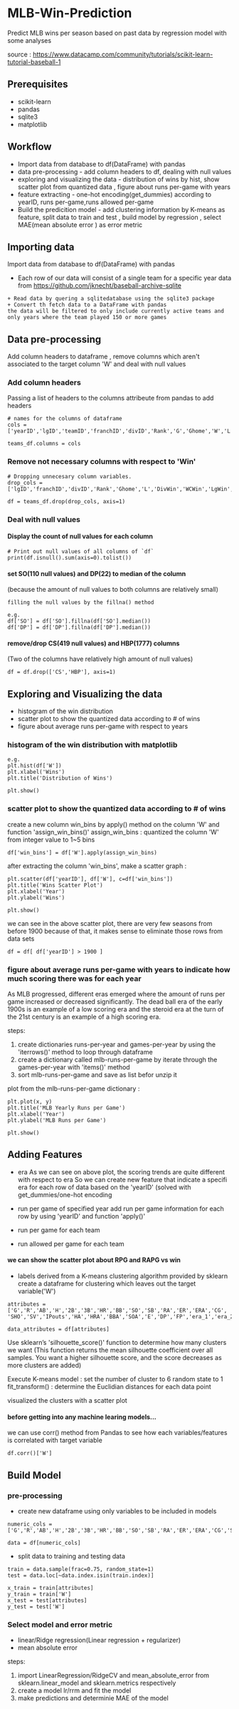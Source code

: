 # MLB-Win-Prediction
Predict MLB wins per season based on past data by regression model with some analyses

source : https://www.datacamp.com/community/tutorials/scikit-learn-tutorial-baseball-1

## Prerequisites
* scikit-learn
* pandas
* sqlite3
* matplotlib


## Workflow
+ Import data from database to df(DataFrame) with pandas
+ data pre-processing - add column headers to df, dealing with null values 
+ exploring and visualizing the data - distribution of wins by hist, show scatter plot from quantized data , figure about runs per-game with years
+ feature extracting - one-hot encoding(get_dummies) according to yearID, runs per-game,runs allowed per-game
+ Build the predicition model - add clustering information by K-means as feature, split data to train and test , build model by regression , select MAE(mean absolute error ) as error metric

## Importing data
Import data from database to df(DataFrame) with pandas
* Each row of our data will consist of a single team for a specific year
data from https://github.com/jknecht/baseball-archive-sqlite

```
+ Read data by quering a sqlitedatabase using the sqlite3 package
+ Convert th fetch data to a DataFrame with pandas
the data will be filtered to only include currently active teams and only years where the team played 150 or more games
```

## Data pre-processing
Add column headers to dataframe , remove columns which aren't associated to the target column 'W' and deal with null values

### Add column headers
Passing a list of headers to the columns attribeute from pandas to add headers 
```
# names for the columns of dataframe
cols = ['yearID','lgID','teamID','franchID','divID','Rank','G','Ghome','W','L','DivWin','WCWin','LgWin','WSWin','R','AB','H','2B','3B','HR','BB','SO','SB','CS','HBP','SF','RA','ER','ERA','CG','SHO','SV','IPouts','HA','HRA','BBA','SOA','E','DP','FP','name','park','attendance','BPF','PPF','teamIDBR','teamIDlahman45','teamIDretro','franchID','franchName','active','NAassoc']

teams_df.columns = cols
```
### Remove not necessary columns with respect to 'Win'
```
# Dropping unnecesary column variables.
drop_cols = ['lgID','franchID','divID','Rank','Ghome','L','DivWin','WCWin','LgWin','WSWin','SF','name','park','attendance','BPF','PPF','teamIDBR','teamIDlahman45','teamIDretro','franchID','franchName','active','NAassoc']

df = teams_df.drop(drop_cols, axis=1)
```

### Deal with null values

#### Display the count of null values for each column
```
# Print out null values of all columns of `df`
print(df.isnull().sum(axis=0).tolist())
```

#### set SO(110 null values) and DP(22) to median of the column 
(because the amount of null values to both columns are relatively small)
```
filling the null values by the fillna() method

e.g.
df['SO'] = df['SO'].fillna(df['SO'].median())
df['DP'] = df['DP'].fillna(df['DP'].median())
```
#### remove/drop CS(419 null values) and HBP(1777) columns
(Two of the columns have relatively high amount of null values)
```
df = df.drop(['CS','HBP'], axis=1)
```

## Exploring and Visualizing the data
+ histogram of the win distribution
+ scatter plot to show the quantized data according to # of wins
+ figure about average runs per-game with respect to years

### histogram of the win distribution with matplotlib
```
e.g.
plt.hist(df['W'])
plt.xlabel('Wins')
plt.title('Distribution of Wins')

plt.show()
```

### scatter plot to show the quantized data according to # of wins
create a new column win_bins by apply() method on the column 'W' and function 'assign_win_bins()'
assign_win_bins : quantized the column 'W' from integer value to 1~5 bins
```
df['win_bins'] = df['W'].apply(assign_win_bins)
```

after extracting the column 'win_bins', make a scatter graph :
```
plt.scatter(df['yearID'], df['W'], c=df['win_bins'])
plt.title('Wins Scatter Plot')
plt.xlabel('Year')
plt.ylabel('Wins')

plt.show()
```

we can see in the above scatter plot, there are very few seasons from before 1900
because of that, it makes sense to eliminate those rows from data sets
```
df = df[ df['yearID'] > 1900 ] 
```

### figure about average runs per-game with years to indicate how much scoring there was for each year
As MLB progressed, different eras emerged where the amount of runs per game increased or decreased significantly. The dead ball era of the early 1900s is an example of a low scoring era and the steroid era at the turn of the 21st century is an example of a high scoring era.

steps:
1. create dictionaries runs-per-year and games-per-year by using the 'iterrows()' method to loop through dataframe
2. create a dictionary called mlb-runs-per-game by iterate through the games-per-year with 'items()' method
3. sort mlb-runs-per-game and save as list befor unzip it

plot from the mlb-runs-per-game dictionary :
```
plt.plot(x, y)
plt.title('MLB Yearly Runs per Game')
plt.xlabel('Year')
plt.ylabel('MLB Runs per Game')

plt.show()
```

## Adding Features
+ era
As we can see on above plot, the scoring trends are quite different with respect to era
So we can create new feature that indicate a specifi era for each row of data based on the 'yearID'
(solved with get_dummies/one-hot encoding

+ run per game of specified year
add run per game information for each row by using 'yearID' and function 'apply()' 

+ run per game for each team
+ run allowed per game for each team
#### we can show the scatter plot about RPG and RAPG vs win

+ labels derived from a K-means clustering algorithm provided by sklearn
create a dataframe for clustering which leaves out the target variable('W')
```
attributes = ['G','R','AB','H','2B','3B','HR','BB','SO','SB','RA','ER','ERA','CG',
'SHO','SV','IPouts','HA','HRA','BBA','SOA','E','DP','FP','era_1','era_2','era_3','era_4','era_5','era_6','era_7','era_8','decade_1910','decade_1920','decade_1930','decade_1940','decade_1950','decade_1960','decade_1970','decade_1980','decade_1990','decade_2000','decade_2010','R_per_game','RA_per_game','mlb_rpg']

data_attributes = df[attributes]
```
Use sklearn’s 'silhouette_score()' function to determine how many clusters we want
(This function returns the mean silhouette coefficient over all samples. You want a higher silhouette score, and the score decreases as more clusters are added)

Execute K-means model :
set the number of cluster to 6
random state to 1
fit_transform() : determine the Euclidian distances for each data point

visualized the clusters with a scatter plot


#### before getting into any machine learing models...
we can use corr() method from Pandas to see how each variables/features is correlated with target variable
```
df.corr()['W']
```

## Build Model
### pre-processing
+ create new dataframe using only variables to be included in models
```
numeric_cols = ['G','R','AB','H','2B','3B','HR','BB','SO','SB','RA','ER','ERA','CG','SHO','SV','IPouts','HA','HRA','BBA','SOA','E','DP','FP','era_1','era_2','era_3','era_4','era_5','era_6','era_7','era_8','decade_1910','decade_1920','decade_1930','decade_1940','decade_1950','decade_1960','decade_1970','decade_1980','decade_1990','decade_2000','decade_2010','R_per_game','RA_per_game','mlb_rpg','labels','W']

data = df[numeric_cols]
```

+ split data to training and testing data
```
train = data.sample(frac=0.75, random_state=1)
test = data.loc[~data.index.isin(train.index)]

x_train = train[attributes]
y_train = train['W']
x_test = test[attributes]
y_test = test['W']
```

### Select model and error metric
+ linear/Ridge regression(Linear regression + regularizer)
+ mean absolute error

steps:
1. import LinearRegression/RidgeCV and mean_absolute_error from sklearn.linear_model and sklearn.metrics respectively
2. create a model lr/rrm and fit the model
3. make predictions and determinie MAE of the model










